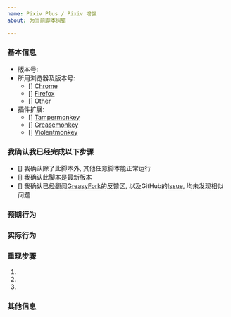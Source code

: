 ```yaml
---
name: Pixiv Plus / Pixiv 增强
about: 为当前脚本纠错

---
```


<!-- Please use Google Translate -->
<!-- ATTENTION! 如果你不填充下面的内容, 将会花费大量的时间精力去询问具体的细节, 甚至可能关闭此 Issue -->
<!-- ATTENTION! If you don't fill out the following information. We will take a lot of time and energy to ask specific details. It may even close this issue. -->

### 基本信息 <!-- Information -->
<!-- 使用 "x" 选择, Check all with "x" -->
- 版本号<!-- Version -->: 
- 所用浏览器及版本号<!-- Browser and Version -->: 
  - [] [Chrome](https://www.google.com/chrome/)
  - [] [Firefox](https://www.mozilla.org/en-US/)
  - [] Other <!-- 请使用 Chrome 或 Firefox --> <!-- Please use Chrome or Firefox -->
- 插件扩展<!-- Extensions or Plugin  -->: 
  - [] [Tampermonkey](https://tampermonkey.net/)
  - [] [Greasemonkey](https://addons.mozilla.org/en-US/firefox/addon/greasemonkey/)
  - [] [Violentmonkey](https://violentmonkey.github.io/get-it/)


### 我确认我已经完成以下步骤<!-- I agree and want to create new issue -->
<!-- 使用 "x" 选择, Check all with "x" -->
- [] 我确认除了此脚本外, 其他任意脚本能正常运行<!-- I confirm that in addition to this script, any other script can run normally -->
- [] 我确认此脚本是最新版本<!-- I confirm this script is the latest version -->
- [] 我确认已经翻阅[GreasyFork](https://greasyfork.org/zh-CN/scripts/34153-pixiv-plus/feedback)的反馈区, 以及GitHub的[Issue](https://github.com/Ahaochan/Tampermonkey/issues), 均未发现相似问题<!-- I confirm that I have read the issue of greasyfork and the issue of github. No similar problems have been found. -->

### 预期行为<!-- Expected behavior -->


### 实际行为<!-- Actual behavior -->


### 重现步骤<!-- Steps to reproduce the behavior -->
1. 
2. 
3. 

### 其他信息<!--  Other Information -->
